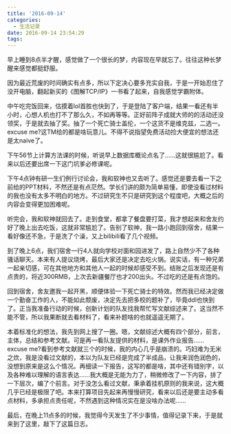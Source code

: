 ```yaml
---
title: '2016-09-14'
categories:
  - 生活记录
date: 2016-09-14 23:54:29
tags:
---
```


早上睡到8点半才醒，感觉做了一个很长的梦，内容现在早就忘了。往往这种长梦醒来感觉都挺舒服。

<!--more-->

因为最近荒废的时间确实有点多，所以下定决心要多充实自我，于是一开始忍住了没开电脑，翻起新买的《图解TCP/IP》一书看了起来，自我感觉学霸附体。

中午吃完饭回来，估摸着lol首胜也快到了，于是登陆了客户端，结果一看还有半小时，心想人机也打不了那么久，不如再等等。正好前阵子成就大师的的活动还没领奖，于是就去抽了奖。抽了一个死亡骑士盖伦，一个这货不是维克兹，二选一。excuse me?这TM给的都是啥玩意儿。不得不说指望免费活动捡大便宜的想法还是太naive了。

下午56节上计算方法课的时候，听说早上数据库概论点名了……这就很尴尬了。看来以后还要出席一下这门坑爹必修课呢。

下午4点钟有研一生们例行讨论会，我和软神也又去听了。感觉还是要去看一下之前给的PPT材料，不然还是有点茫然。学长们讲的颇为简单易懂，即使没看过材料的我也没有太多不明白的地方。不过研究生不只是研究到这个程度吧，大概之后的内容会变得更加困难呢。

听完会，我和软神就回去了。走到食堂，都拿了餐盘要打菜，我才想起来和舍友约好了晚上出去吃饭，这就非常尴尬了。告别了软神，我一路小跑回到宿舍，结果一看好像还不急，于是洗了个澡，又上bilibili看了几个视频。

到了晚上6点，我们宿舍一行4人就向学校对面和园进发了，路上自然少不了各种骚话聊天。本来有人提议烧烤，最后大家还是决定去吃火锅。说实话，有一种兄弟一起亲切感，可在其他地方和其他人一起的时候却感受不到。结账之后发现还是有点贵的，将近300RMB，上次去新疆餐厅也才200出头。不过吃的还是有点饱的。

回到宿舍，舍友邀我一起开黑，顺便体验一下死亡骑士的特效。然而我已经决定做一个勤奋工作的人，不能如此颓废，决定先去把多校的题补了，毕竟ddl也快到了。正当我准备行动的时候，创新计划的队友找我帮忙写文献综述来了。这当然不能不管，所以我果断就去看材料了，看来补题啥的也就遥遥无期了。

本着标准化的想法，我先到网上搜了一圈。嗯，文献综述大概有四个部分，前言，主体，总结和参考文献。可是再一看队友提供的材料，是课外作业报告……excuse me?看到参考文献就三个的时候，我的内心几乎是崩溃的。巧妇难为无米之炊，我是没看过文献的，本以为队友已经是完成了半成品，让我来润色润色的，没想到原来是这么个情况。再细读一下报告，这写的都是啥，其中还有错别字，以及各种难以理解的语言表达……我大概是无能为力了，稍微修改了一下内容，排了一下层次，编了个前言。对于没怎么看过文献，秉承着挂机原则的我来说，这大概几乎已经是极限了吧。本来打算项目先起来再慢慢研究，看来以后还是要主动多看点材料，多承担点责任呢，不然遇到这种情况实在是没啥办法呢……

最后，在晚上11点多的时候，我觉得今天发生了不少事情，值得记录下来，于是就来到了这里，敲下了这篇日志。
